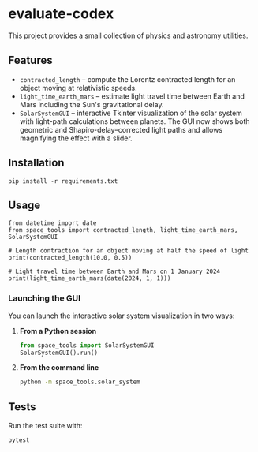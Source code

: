 # evaluate-codex

This project provides a small collection of physics and astronomy utilities.

## Features

- `contracted_length` – compute the Lorentz contracted length for an object moving at relativistic speeds.
- `light_time_earth_mars` – estimate light travel time between Earth and Mars including the Sun's gravitational delay.
- `SolarSystemGUI` – interactive Tkinter visualization of the solar system with light-path calculations between planets.
  The GUI now shows both geometric and Shapiro-delay–corrected light paths and allows
  magnifying the effect with a slider.

## Installation

```
pip install -r requirements.txt
```

## Usage

```
from datetime import date
from space_tools import contracted_length, light_time_earth_mars, SolarSystemGUI

# Length contraction for an object moving at half the speed of light
print(contracted_length(10.0, 0.5))

# Light travel time between Earth and Mars on 1 January 2024
print(light_time_earth_mars(date(2024, 1, 1)))
```

### Launching the GUI

You can launch the interactive solar system visualization in two ways:

1. **From a Python session**

   ```python
   from space_tools import SolarSystemGUI
   SolarSystemGUI().run()
   ```

2. **From the command line**

   ```bash
   python -m space_tools.solar_system
   ```

## Tests

Run the test suite with:

```
pytest
```
